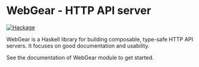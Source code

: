 # WebGear - HTTP API server

[![Hackage](https://img.shields.io/hackage/v/webgear-core)](https://hackage.haskell.org/package/webgear-core)

WebGear is a Haskell library for building composable, type-safe HTTP API servers. It focuses on good documentation and
usability.

See the documentation of WebGear module to get started.
